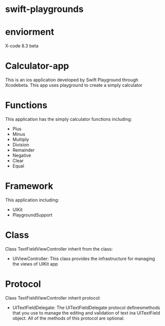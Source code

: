 # swift-playgrounds
# enviorment
X-code 8.3 beta
# Calculator-app
This is an ios application developed by Swift Playground through Xcodebeta.
This app uses playground to create a simply calculator
# Functions
This application has the simply calculator functions including:
- Plus
- Minus
- Multiply
- Division
- Remainder
- Negative
- Clear
- Equal
# Framework
This application including:
- UIKit
- PlaygroundSupport
# Class
Class TextFieldViewController inherit from the class:
- UIViewController: This class provides the infrastructure for managing the views of UIKit app
# Protocol
Class TextFieldViewController inherit protocol:
- UITextFieldDelegate: The UITextFieldDelegate protocol definesmethods that you use to manage the editing and validation of text ina UITextField object. All of the methods of this protocol are optional.


